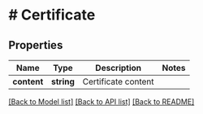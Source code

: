 # # Certificate

## Properties

Name | Type | Description | Notes
------------ | ------------- | ------------- | -------------
**content** | **string** | Certificate content |

[[Back to Model list]](../../README.md#models) [[Back to API list]](../../README.md#endpoints) [[Back to README]](../../README.md)
